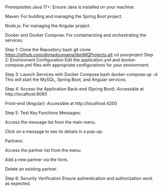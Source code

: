 Prerequisites
Java 17+: Ensure Java is installed on your machine.

Maven: For building and managing the Spring Boot project.

Node.js: For managing the Angular project.

Docker and Docker Compose: For containerizing and orchestrating the services.

Step 1: Clone the Repository
bash
git clone https://github.com/ahmadoumama/ibmMQProjects.git
cd yourproject
Step 2: Environment Configuration
Edit the application.yml and docker-compose.yml files with appropriate configurations for your environment.

Step 3: Launch Services with Docker Compose
bash
docker-compose up -d
This will start the MySQL, Spring Boot, and Angular services.

Step 4: Access the Application
Back-end (Spring Boot): Accessible at http://localhost:8080

Front-end (Angular): Accessible at http://localhost:4200

Step 5: Test Key Functions
Messages:

Access the message list from the main menu.

Click on a message to see its details in a pop-up.

Partners:

Access the partner list from the menu.

Add a new partner via the form.

Delete an existing partner.

Step 6: Security Verification
Ensure authentication and authorization work as expected.
